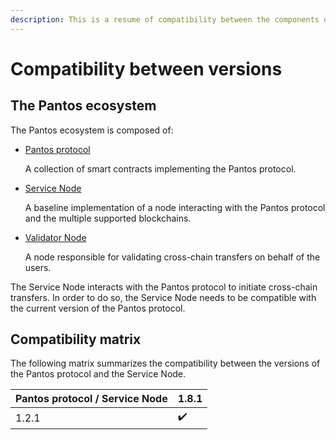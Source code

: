 ```yaml
---
description: This is a resume of compatibility between the components of the Pantos ecosystem.
---
```


# Compatibility between versions

## The Pantos ecosystem

The Pantos ecosystem is composed of:
- [Pantos protocol](https://github.com/pantos-io/ethereum-contracts)
  
  A collection of smart contracts implementing the Pantos protocol.

- [Service Node](https://github.com/pantos-io/servicenode)
  
  A baseline implementation of a node interacting with the Pantos protocol and the multiple supported blockchains.

- [Validator Node](https://github.com/pantos-io/validatornode)

  A node responsible for validating cross-chain transfers on behalf of the users.

The Service Node interacts with the Pantos protocol to initiate cross-chain transfers. In order to do so, the Service Node needs to be compatible with the current version of the Pantos protocol. 

## Compatibility matrix

The following matrix summarizes the compatibility between the versions of the Pantos protocol and the Service Node.

| Pantos protocol / Service Node | 1.8.1 |
| ----| ---- |
| 1.2.1 | :heavy_check_mark: |

